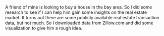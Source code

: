 A friend of mine is looking to buy a house in the bay area. So I did some research to see if I can help him gain some insights
on the real estate market. It turns out there are some publicly available real estate transaction data, but not much. So I downloaded
data from Zillow.com and did some visualization to give him a rough idea.
